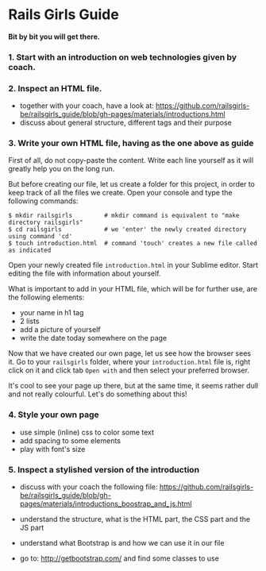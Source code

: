 # Rails Girls Guide

**Bit by bit you will get there.**

### 1. Start with an introduction on web technologies given by coach.

### 2. Inspect an HTML file.
* together with your coach, have a look at: https://github.com/railsgirls-be/railsgirls_guide/blob/gh-pages/materials/introductions.html
* discuss about general structure, different tags and their purpose

### 3. Write your own HTML file, having as the one above as guide

First of all, do not copy-paste the content. Write each line yourself as it will greatly help you on the long run.

But before creating our file, let us create a folder for this project, in order to keep track of all the files we create. Open your console and type the following commands:

```
$ mkdir railsgirls         # mkdir command is equivalent to "make directory railsgirls"
$ cd railsgirls            # we 'enter' the newly created directory using command 'cd'
$ touch introduction.html  # command 'touch' creates a new file called as indicated
```
Open your newly created file `introduction.html` in your Sublime editor. Start editing the file with information about yourself.

What is important to add in your HTML file, which will be for further use, are the following elements: 
* your name in h1 tag
* 2 lists
* add a picture of yourself
* write the date today somewhere on the page

Now that we have created our own page, let us see how the browser sees it. Go to your `railsgirls` folder, where your `introduction.html` file is, right click on it and click tab `Open with` and then select your preferred browser.

It's cool to see your page up there, but at the same time, it seems rather dull and not really colourful. Let's do something about this!

### 4. Style your own page

* use simple (inline) css to color some text
* add spacing to some elements
* play with font's size

### 5. Inspect a stylished version of the introduction

* discuss with your coach the following file: https://github.com/railsgirls-be/railsgirls_guide/blob/gh-pages/materials/introductions_boostrap_and_js.html

* understand the structure, what is the HTML part, the CSS part and the JS part

* understand what Bootstrap is and how we can use it in our file

* go to: http://getbootstrap.com/ and find some classes to use
